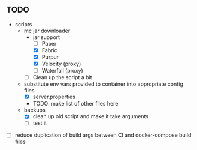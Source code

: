 ## TODO

- scripts
    - mc jar downloader
        - jar support
            - [ ] Paper
            - [X] Fabric
            - [X] Purpur
            - [X] Velocity (proxy)
            - [ ] Waterfall (proxy)
        - [ ] Clean up the script a bit
    - substitute env vars provided to container into appropriate config files
		- [X] server.properties
        - TODO: make list of other files here
    - backups
        - [x] clean up old script and make it take arguments
        - [ ] test it

- [ ] reduce duplication of build args between CI and docker-compose build files

